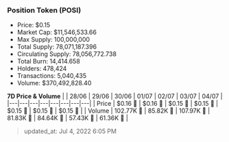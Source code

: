 
  ### Position Token (POSI)
  - Price: $0.15
  - Market Cap: $11,546,533.66
  - Max Supply: 100,000,000
  - Total Supply: 78,071,187.396
  - Circulating Supply: 78,056,772.738
  - Total Burn: 14,414.658
  - Holders: 478,424
  - Transactions: 5,040,435
  - Volume: $370,492,828.40

  **7D Price & Volume**
  | | 28&#x2F;06 | 29&#x2F;06 | 30&#x2F;06 | 01&#x2F;07 | 02&#x2F;07 | 03&#x2F;07 | 04&#x2F;07 |
  |---|---|---|---|---|---|---|---|
  | Price | $0.16 🔻 | $0.16 🔻 | $0.15 🔻 | $0.15 🔻 | $0.15 🔻 | $0.15 🔻 | $0.15 🔻 |
  | Volume | 102.77K 🔻 | 85.82K 🔻 | 107.97K 🚀 | 81.83K 🔻 | 84.64K 🚀 | 57.43K 🔻 | 61.36K 🚀 |

  > updated_at: Jul 4, 2022 6:05 PM
